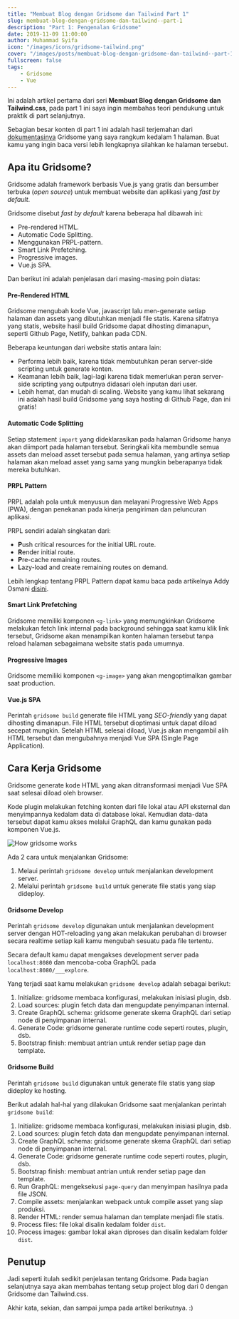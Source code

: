```yaml
---
title: "Membuat Blog dengan Gridsome dan Tailwind Part 1"
slug: membuat-blog-dengan-gridsome-dan-tailwind--part-1
description: "Part 1: Pengenalan Gridsome"
date: 2019-11-09 11:00:00
author: Muhammad Syifa
icon: "/images/icons/gridsome-tailwind.png"
cover: "/images/posts/membuat-blog-dengan-gridsome-dan-tailwind--part-1.png"
fullscreen: false
tags:
    - Gridsome
    - Vue
---
```


Ini adalah artikel pertama dari seri **Membuat Blog dengan Gridsome dan Tailwind.css**,
pada part 1 ini saya ingin membahas teori pendukung untuk praktik di part selanjutnya.

Sebagian besar konten di part 1 ini adalah hasil terjemahan dari [dokumentasinya](https://gridsome.org/docs/) Gridsome
yang saya rangkum kedalam 1 halaman. Buat kamu yang ingin baca versi lebih lengkapnya silahkan ke halaman tersebut.

## Apa itu Gridsome?

Gridsome adalah framework berbasis Vue.js yang gratis dan bersumber terbuka (_open source_)
untuk membuat website dan aplikasi yang _fast by default_. 

Gridsome disebut _fast by default_ karena beberapa hal dibawah ini:

* Pre-rendered HTML.
* Automatic Code Splitting.
* Menggunakan PRPL-pattern.
* Smart Link Prefetching.
* Progressive images.
* Vue.js SPA.

Dan berikut ini adalah penjelasan dari masing-masing poin diatas:

#### Pre-Rendered HTML

Gridsome mengubah kode Vue, javascript lalu men-generate setiap halaman
dan assets yang dibutuhkan menjadi file statis. 
Karena sifatnya yang statis, website hasil build Gridsome
dapat dihosting dimanapun, seperti Github Page, Netlify, bahkan pada CDN.

Beberapa keuntungan dari website statis antara lain:

* Performa lebih baik, karena tidak membutuhkan peran server-side scripting untuk generate konten.
* Keamanan lebih baik, lagi-lagi karena tidak memerlukan peran server-side scripting yang outputnya didasari oleh inputan dari user.
* Lebih hemat, dan mudah di scaling. Website yang kamu lihat sekarang ini adalah hasil build Gridsome yang saya hosting di Github Page, dan ini gratis!

#### Automatic Code Splitting

Setiap statement `import` yang dideklarasikan pada halaman Gridsome hanya akan diimport pada halaman tersebut.
Seringkali kita membundle semua assets dan meload asset tersebut pada semua halaman, yang artinya setiap 
halaman akan meload asset yang sama yang mungkin beberapanya tidak mereka butuhkan.

#### PRPL Pattern

PRPL adalah pola untuk menyusun dan melayani Progressive Web Apps (PWA),
dengan penekanan pada kinerja pengiriman dan peluncuran aplikasi.

PRPL sendiri adalah singkatan dari:

* **P**ush critical resources for the initial URL route.
* **R**ender initial route.
* **P**re-cache remaining routes.
* **L**azy-load and create remaining routes on demand.

Lebih lengkap tentang PRPL Pattern dapat kamu baca
pada artikelnya Addy Osmani [disini](https://developers.google.com/web/fundamentals/performance/prpl-pattern/).

#### Smart Link Prefetching

Gridsome memiliki komponen `<g-link>` yang memungkinkan Gridsome melakukan fetch link internal 
pada background sehingga saat kamu klik link tersebut, Gridsome akan menampilkan konten halaman
tersebut tanpa reload halaman sebagaimana website statis pada umumnya.

#### Progressive Images

Gridsome memiliki komponen `<g-image>` yang akan mengoptimalkan gambar saat production.

#### Vue.js SPA

Perintah `gridsome build` generate file HTML yang _SEO-friendly_ yang dapat dihosting dimanapun.
File HTML tersebut dioptimasi untuk dapat diload secepat mungkin. Setelah HTML selesai diload,
Vue.js akan mengambil alih HTML tersebut dan mengubahnya menjadi Vue SPA (Single Page Application).

## Cara Kerja Gridsome

Gridsome generate kode HTML yang akan ditransformasi menjadi Vue SPA saat selesai diload oleh browser.

Kode plugin melakukan fetching konten dari file lokal atau API eksternal dan menyimpannya kedalam data di database lokal.
Kemudian data-data tersebut dapat kamu akses melalui GraphQL dan kamu gunakan pada komponen Vue.js.

![How gridsome works](https://gridsome.org/assets/static/how-it-works.cbab2cf.4e7860c.png)

Ada 2 cara untuk menjalankan Gridsome:

1. Melaui perintah `gridsome develop` untuk menjalankan development server.
2. Melalui perintah `gridsome build` untuk generate file statis yang siap dideploy.

#### Gridsome Develop

Perintah `gridsome develop` digunakan untuk menjalankan development server dengan
HOT-reloading yang akan melakukan perubahan di browser secara realtime setiap kali kamu
mengubah sesuatu pada file tertentu.

Secara default kamu dapat mengakses development server pada `localhost:8080`
dan mencoba-coba GraphQL pada `localhost:8080/___explore`.

Yang terjadi saat kamu melakukan `gridsome develop` adalah sebagai berikut:

1. Initialize: gridsome membaca konfigurasi, melakukan inisiasi plugin, dsb.
2. Load sources: plugin fetch data dan mengupdate penyimpanan internal.
3. Create GraphQL schema: gridsome generate skema GraphQL dari setiap node di penyimpanan internal.
4. Generate Code: gridsome generate runtime code seperti routes, plugin, dsb.
5. Bootstrap finish: membuat antrian untuk render setiap page dan template.

#### Gridsome Build

Perintah `gridsome build` digunakan untuk generate file statis yang siap dideploy ke hosting.

Berikut adalah hal-hal yang dilakukan Gridsome saat menjalankan perintah `gridsome build`:

1. Initialize: gridsome membaca konfigurasi, melakukan inisiasi plugin, dsb.
2. Load sources: plugin fetch data dan mengupdate penyimpanan internal.
3. Create GraphQL schema: gridsome generate skema GraphQL dari setiap node di penyimpanan internal.
4. Generate Code: gridsome generate runtime code seperti routes, plugin, dsb.
5. Bootstrap finish: membuat antrian untuk render setiap page dan template.
6. Run GraphQL: mengeksekusi `page-query` dan menyimpan hasilnya pada file JSON.
7. Compile assets: menjalankan webpack untuk compile asset yang siap produksi.
8. Render HTML: render semua halaman dan template menjadi file statis.
9. Process files: file lokal disalin kedalam folder `dist`.
10. Process images: gambar lokal akan diproses dan disalin kedalam folder `dist`.

## Penutup

Jadi seperti itulah sedikit penjelasan tentang Gridsome.
Pada bagian selanjutnya saya akan membahas tentang setup project blog dari 0 dengan Gridsome dan Tailwind.css.

Akhir kata, sekian, dan sampai jumpa pada artikel berikutnya. :)
